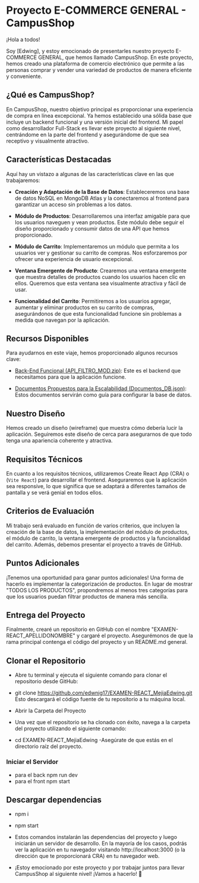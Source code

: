 # Proyecto E-COMMERCE GENERAL - CampusShop

¡Hola a todos!

Soy [Edwing], y estoy emocionado de presentarles nuestro proyecto E-COMMERCE GENERAL, que hemos llamado CampusShop. En este proyecto, hemos creado una plataforma de comercio electrónico que permite a las personas comprar y vender una variedad de productos de manera eficiente y conveniente.

## ¿Qué es CampusShop?

En CampusShop, nuestro objetivo principal es proporcionar una experiencia de compra en línea excepcional. Ya hemos establecido una sólida base que incluye un backend funcional y una versión inicial del frontend. Mi papel como desarrollador Full-Stack es llevar este proyecto al siguiente nivel, centrándome en la parte del frontend y asegurándome de que sea receptivo y visualmente atractivo.

## Características Destacadas

Aquí hay un vistazo a algunas de las características clave en las que trabajaremos:

- **Creación y Adaptación de la Base de Datos**: Estableceremos una base de datos NoSQL en MongoDB Atlas y la conectaremos al frontend para garantizar un acceso sin problemas a los datos.

- **Módulo de Productos**: Desarrollaremos una interfaz amigable para que los usuarios naveguen y vean productos. Este módulo debe seguir el diseño proporcionado y consumir datos de una API que hemos proporcionado.

- **Módulo de Carrito**: Implementaremos un módulo que permita a los usuarios ver y gestionar su carrito de compras. Nos esforzaremos por ofrecer una experiencia de usuario excepcional.

- **Ventana Emergente de Producto**: Crearemos una ventana emergente que muestra detalles de productos cuando los usuarios hacen clic en ellos. Queremos que esta ventana sea visualmente atractiva y fácil de usar.

- **Funcionalidad del Carrito**: Permitiremos a los usuarios agregar, aumentar y eliminar productos en su carrito de compras, asegurándonos de que esta funcionalidad funcione sin problemas a medida que navegan por la aplicación.

## Recursos Disponibles

Para ayudarnos en este viaje, hemos proporcionado algunos recursos clave:

- [Back-End Funcional (API_FILTRO_MOD.zip)](https://prod-files-secure.s3.us-west-2.amazonaws.com/8d0fd571-8a0f-45e2-8fc5-1a83818f8fc5/437279af-3341-4f98-a424-666b5c870316/API_FILTRO_MOD.zip): Este es el backend que necesitamos para que la aplicación funcione.

- [Documentos Propuestos para la Escalabilidad (Documentos_DB.json)](https://prod-files-secure.s3.us-west-2.amazonaws.com/8d0fd571-8a0f-45e2-8fc5-1a83818f8fc5/8f181ea0-47f7-49a5-9b85-48db35d8ec38/Documentos_DB.json): Estos documentos servirán como guía para configurar la base de datos.

## Nuestro Diseño

Hemos creado un diseño (wireframe) que muestra cómo debería lucir la aplicación. Seguiremos este diseño de cerca para asegurarnos de que todo tenga una apariencia coherente y atractiva.

## Requisitos Técnicos

En cuanto a los requisitos técnicos, utilizaremos Create React App (CRA) o (`Vite React`) para desarrollar el frontend. Aseguraremos que la aplicación sea responsive, lo que significa que se adaptará a diferentes tamaños de pantalla y se verá genial en todos ellos.

## Criterios de Evaluación

Mi trabajo será evaluado en función de varios criterios, que incluyen la creación de la base de datos, la implementación del módulo de productos, el módulo de carrito, la ventana emergente de productos y la funcionalidad del carrito. Además, debemos presentar el proyecto a través de GitHub.

## Puntos Adicionales

¡Tenemos una oportunidad para ganar puntos adicionales! Una forma de hacerlo es implementar la categorización de productos. En lugar de mostrar "TODOS LOS PRODUCTOS", propondremos al menos tres categorías para que los usuarios puedan filtrar productos de manera más sencilla.

## Entrega del Proyecto

Finalmente, crearé un repositorio en GitHub con el nombre "EXAMEN-REACT_APELLIDONOMBRE" y cargaré el proyecto. Asegurémonos de que la rama principal contenga el código del proyecto y un README.md general.


## Clonar el Repositorio

- Abre tu terminal y ejecuta el siguiente comando para clonar el repositorio desde GitHub:



- git clone https://github.com/edwnig17/EXAMEN-REACT_MejiaEdwing.git
Esto descargará el código fuente de tu repositorio a tu máquina local.

- Abrir la Carpeta del Proyecto
- Una vez que el repositorio se ha clonado con éxito, navega a la carpeta del proyecto utilizando el siguiente comando:



- cd EXAMEN-REACT_MejiaEdwing
 -Asegúrate de que estás en el directorio raíz del proyecto.

### Iniciar el Servidor
- para el back npm run dev
- para el front npm start

## Descargar dependencias
- npm i
- npm start
- Estos comandos instalarán las dependencias del proyecto y luego iniciarán un servidor de desarrollo. En la mayoría de los casos, podrás ver la aplicación en tu navegador visitando http://localhost:3000 (o la dirección que te proporcionará CRA) en tu navegador web.

- ¡Estoy emocionado por este proyecto y por trabajar juntos para llevar CampusShop al siguiente nivel! ¡Vamos a hacerlo! 🚀

